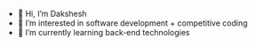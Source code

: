- 👋 Hi, I’m Dakshesh
- 👀 I’m interested in software development + competitive coding
- 🌱 I’m currently learning back-end technologies

<!---
daksheshs/daksheshs is a ✨ special ✨ repository because its `README.md` (this file) appears on your GitHub profile.
You can click the Preview link to take a look at your changes.
--->
